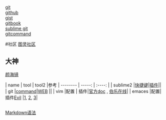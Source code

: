 [git](git.md)   
[github](github.md)     
[gist](gist.md)     
[gitbook](gitbook.md)   
[sublime git](sublimegit.md)    
[gitcommand](gitcommand/gitcommand.md)

#社区
[图灵社区](http://www.ituring.com.cn/)

## 大神
[颜海镜](http://yanhaijing.com/)

| name        | tool   |  tool2  |参考
| --------   | -----:  | :----:  |
|  sublime2 |[快捷键](http://yanhaijing.com/tool/2014/10/24/my-sublime/)|[插件](http://www.cnblogs.com/lhb25/p/10-essential-sublime-text-plugins.html)||
|  git |[command](http://yanhaijing.com/git/2014/11/01/my-git-note/)|[WEB](http://weibo.com/githubchina?sudaref=yanhaijing.com&noscale_head=1#_0)  ||
| vim        |配置   | 插件|[官方doc](http://vimcdoc.sourceforge.net/doc/) ,       [伯乐在线](http://blog.jobbole.com/tag/vim/)|
| emaces      |配置|插件[Evil](https://gitorious.org/evil/pages/Home)  |[1](http://blog.csdn.net/redguardtoo/article/details/7891295), [2](http://www.caole.net/diary/emacs_tips.html), [3](https://github.com/redguardtoo/mastering-emacs-in-one-year-guide)|
```
```

[Markdown语法](https://www.zybuluo.com/mdeditor)
